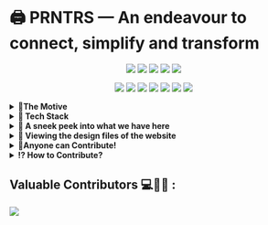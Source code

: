 # 🖨 PRNTRS — An endeavour to connect, simplify and transform

<div align="center">

<a href="https://github.com/Tech-Matrix/PRNTRS/"><img src="https://badges.frapsoft.com/os/v1/open-source.svg?v=103"></a>
<a href="https://github.com/Tech-Matrix/PRNTRS/"><img src="https://img.shields.io/badge/Built%20by-developers%20%3C%2F%3E-0059b3"></a>
<a href="https://github.com/Tech-Matrix/PRNTRS/"><img src="https://img.shields.io/static/v1.svg?label=Contributions&message=Welcome&color=yellow"></a>
<a href="https://github.com/Tech-Matrix/PRNTRS/"><img src="https://img.shields.io/badge/Maintained%3F-yes-brightgreen.svg?v=103"></a>
<a href="#"><img src="https://img.shields.io/badge/license-MIT-blue.svg?v=103"></a>

<a href="https://github.com/Tech-Matrix/PRNTRS/graphs/contributors"><img src="https://img.shields.io/github/contributors/Tech-Matrix/PRNTRS?color=brightgreen"></a>
<a href="https://github.com/Tech-Matrix/PRNTRS/stargazers"><img src="https://img.shields.io/github/stars/Tech-Matrix/PRNTRS?color=0059b3"></a>
<a href="https://github.com/Tech-Matrix/PRNTRS/network/members"><img src="https://img.shields.io/github/forks/Tech-Matrix/PRNTRS?color=yellow"></a>
<a href="https://github.com/Tech-Matrix/PRNTRS/issues"><img src="https://img.shields.io/github/issues/Tech-Matrix/PRNTRS?color=0059b3"></a>
<a href="https://github.com/Tech-Matrix/PRNTRS/issues?q=is%3Aissue+is%3Aclosed"><img src="https://img.shields.io/github/issues-closed-raw/Tech-Matrix/PRNTRS?color=yellow"></a>
<a href="https://github.com/Tech-Matrix/PRNTRS/pulls"><img src="https://img.shields.io/github/issues-pr/Tech-Matrix/PRNTRS?color=brightgreen"></a>
<a href="https://github.com/Tech-Matrix/PRNTRS/pulls?q=is%3Apr+is%3Aclosed"><img src="https://img.shields.io/github/issues-pr-closed-raw/Tech-Matrix/PRNTRS?color=0059b3"></a>

</div>
<details>
  <summary> <strong>🏹The Motive</strong> </summary>
  <br>
PRNTRS is a web application which sends a document from customer to vendor by adding print slots and direct remote communication with the vendor thereby **eliminating long wait times**, **inefficiency and improving the safety of the customers** involved.

With the large influx of the rural and semi-urban population to sprawling metropolitan cities in the hopes of making their once-impossible aspirations a reality, comes the equally daunting challenge of connecting these tens of millions of Indians to the technology they deserve, but can’t dream to afford.
It has become increasingly clear over the past few decades that the gap between the urban affluent and the less-fortunate is ever-widening, and doesn’t look to be ceasing in the near future.

PRNTRS aims to simplify this process for working individuals, students and all those in between.
The onslaught of the Covid-19 pandemic has led to the world being hit with the novel concept of social distancing — a practice that both protects and frustrates. This has made long wait times even longer and more disorganized than ever.

This begs the question of how we can strive to make document uploading and printing a safer, faster and more convenient process for everyone — vendors and customers alike.

We looked to solve this predicament with PRNTRS by connecting the ubiquitous XEROX and Printing shops found across the city making it accessible to the user with a single click! What’s more, using the scheduling feature of our web-app, customers can now book their slots in advance from the shop of their choice — All from the comfort of their homes.
  
Watch a [**Video Demo**](https://drive.google.com/file/d/1qg76SAA9u1zIOxjDCArnTbPXwHtcCQ1s/view) of the first version here!
[**Medium Blog**]("https://medium.com/newolf-society/prntrs-a-simple-and-efficient-approach-to-remote-document-printing-6170fb1cb7cc")
</details>

<details>
<summary><strong> 📌 Tech Stack</strong></summary>
  <br>

![image](https://img.shields.io/badge/HTML5-E34F26?style=for-the-badge&logo=html5&logoColor=white) ![image](	https://img.shields.io/badge/CSS3-1572B6?style=for-the-badge&logo=css3&logoColor=white) ![image](https://img.shields.io/badge/JavaScript-323330?style=for-the-badge&logo=javascript&logoColor=F7DF1E) ![image](https://img.shields.io/badge/Node.js-339933?style=for-the-badge&logo=nodedotjs&logoColor=white) ![image](https://img.shields.io/badge/npm-CB3837?style=for-the-badge&logo=npm&logoColor=white) ![image](https://img.shields.io/badge/Express.js-000000?style=for-the-badge&logo=express&logoColor=white) ![image](https://img.shields.io/badge/Bootstrap-563D7C?style=for-the-badge&logo=bootstrap&logoColor=white) ![image](https://img.shields.io/badge/MongoDB-4EA94B?style=for-the-badge&logo=mongodb&logoColor=white) ![image](https://img.shields.io/badge/JWT-000000?style=for-the-badge&logo=JSON%20web%20tokens&logoColor=white)
<br />
</details>

<details>
  <summary><strong>🙈 A sneek peek into what we have here</strong></summary>
<br>

#### Home Page
  
<img src = "https://user-images.githubusercontent.com/73497800/129594127-daad5599-c13a-4d14-a9c5-a7a2e7ca7705.png" width = 400px height = 400px>


#### Vendor Pages

##### Vendor Sign In Page

<img src = "https://user-images.githubusercontent.com/73497800/129594207-cb3c01bd-1e6a-4144-b2ce-1e4455454884.png" width = 400px height = 400px>

##### Vendor Registration Page

<img src = "https://user-images.githubusercontent.com/73497800/129594562-f84dde93-09cd-4a12-ad10-edda5d999d2b.png" width = 400px height = 400px>

##### Vendor Orders List Page
  
<img src = "https://user-images.githubusercontent.com/73497800/129594764-4a54e1ff-b843-4406-a071-d8f3b4dd13f6.png" width = 400px height = 400px>

**Details of Each Order Page**
 
<img src = "https://user-images.githubusercontent.com/73497800/129595001-17890c07-a043-4315-a593-ab03877c8179.png" width = 400px height = 400px>

#### Client Pages
##### Progressive Client Registration Form
 
 https://user-images.githubusercontent.com/44313631/134160324-5b6fdf5a-89c6-4f26-8975-e15cb8ddf007.mp4

 ##### Sign In Page
  
<img src = "https://user-images.githubusercontent.com/73497800/129595244-675b665e-134c-4150-99c1-0174f728bce7.png" width = 400px height = 400px>  
  
 ##### Secure Passwordless Login with SAWO
  
 https://user-images.githubusercontent.com/44313631/134803599-fc872a3d-3ed7-4849-9d65-85104dc56302.mp4

<br />
  
</details>

<details>
  <summary><strong>👀 Viewing the design files of the website</strong></summary>   
  <br>
  <p>To view the .fig webpage design files, simply download the .fig file and import into Figma!</p>
</details>

<details>
  <summary><strong>🤝Anyone can Contribute!</strong></summary>
  <br>
  We want to make contributing to this project as easy and as transparent as possible, whether it's:

Reporting a bug 🐛

Submitting a fix 🔎

Proposing new features 💡

If you wish to contribute to this project, please raise an issue and wait for the project maintainers to approve it or give feedback before making a change.

This documentation contains a set of guidelines to help you during the contribution process. We are happy to welcome all the contributions from anyone willing to improve/add new scripts to this project.
  
</details>
 
<details>
  <summary><strong>⁉ How to Contribute?</strong></summary>

#### 1. Fork this repository
Fork this repository by clicking on the fork button on the top of this page. This will create a copy of this repository in your account.
     
#### 2. Clone the repository
   
   Now clone the **forked repository** to your machine. Go to your GitHub account, open the forked repository, click on the code button and then click the copy to clipboard icon to copy the url of the repo. <br />

   Open your terminal and run the following git command:<br />
   ```
   git clone <url you just copied>
   ```

   For example: <br/>
   ```
   git clone https://github.com/vedanthv/PRNTRS/
   ```
    
   Remember to clone **your forked repository** , not the original one.
    
   #### 3. Create a branch
   
   Change to the repository directory on your computer (if you are not already there):<br />
   ```
   cd PRNTRS
   ```
   
   Now create a branch using the git checkout command: <br />
   ```
   git checkout -b your-new-branch-name
   ```
   
   For example:
   ```
   git checkout -b new-feature
   ```
  
   #### 4. Add the code
   
   #### 5. Commit your changes

   If you go to the project directory and execute the command `git status` in the terminal, you'll see there are changes. <br />
   Add the changed files to the branch you just created using the `git add` command: <br />
   ```
   git add <file name>
   ```

   Now commit those changes using the git commit command:
   ```
   git commit -m "your message"
   ```
  
   #### 6. Push your changes to GitHub
   
   Push your changes using the command `git push`:
   ```
   git push origin <add-your-branch-name>
   ```
   For example:
   ```
   git push origin new-feature
   ```
   
   #### 7. Submit your Pull request for review
   
   ![image](https://user-images.githubusercontent.com/73497800/132095402-2a33defe-072f-45b0-92ea-e2c50f45a2e4.png) <br /><br />
   Go to your forked repository on GitHub and click on the `Compare & pull request` button. <br />

   Submit your Pull Request, after ensuring that the base repository is `Tech-Matrix/PRNTRS` and head repository is  `<your-username>/PRNTRS` <br/><br />
   
   ![image](https://user-images.githubusercontent.com/73497800/132095867-d9f28b23-f63b-429b-a352-3cf0d20a7214.png)
  </details>
  
 ## Valuable Contributors 💻🦹‍♂️ :
  
<a href="https://github.com/Tech-Matrix/PRNTRS/graphs/contributors">
  <img src="https://contributors-img.web.app/image?repo=Tech-Matrix/PRNTRS" />
</a>
